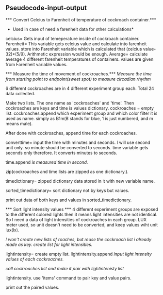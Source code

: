 
## Pseudocode-input-output

*** Convert Celcius to Farenheit of temperature of cockroach container.***
* Used in case of need a farenheit data for other calculations*

celcius= Gets input of temeperature inside of cockroach container.
Farenheit= This variable gets celcius value and calculate into farenheit values. store into Farenheit variable which is calculated that (celcius value-32)*(5/9). Arithmetic expression would be enough.
Average= calculate average 4 different farenheit temperatures of containers.
values are given from Farenheit variable values.

*** Measure the time of movement of cockroaches.***
*Measure the time from starting point to endpoint(sweet spot) to measure circadian rhythm*

6 different cockroaches are in 4 different experiment group each. Total 24 data collected.

Make two lists. The one name as 'cockroaches' and 'time'.
Then cockroaches are keys and time is values dictionary.
cockroaches = empty list.
cockroaches.append which experiment group and which color filter it is used as name.
simply as B1m(B stands for blue, 1 is just numbered, and m means male).

After done with cockroaches, append time for each cockroaches.

converttime= input the time with minutes and seconds. I will use second unit only. so minute should be converted to seconds. time variable gets seconds only therefore. It converts minutes to seconds.

time.append *is measured time in second.*

zip(cockroaches and time lists are zipped as one dictionary.).

timedictionary= zipped dictionary data stored in it with new variable name.

sorted_timedictionary= sort dictionary not by keys but values.

print out data of both keys and values in sorted_timedictionary.





*** Sort light intensity values ***
4 different experiment groups are exposed to the different colored lights then
it means light intensities are not identical. So I need a data of light intensities
of cockroaches in each group. LUX meter used, so unit doesn't need to be converted, and
keep values wiht unit lux(lx).

*I won't create new lists of roaches, but reuse the cockroach list i already made as key.
create list for light intensities.*

lightintensity= create empty list.
lightintensity.append *input light intensity values of each cockroaches.*

*call cockroaches list and make it pair with lightintenisty list*

lightintensity. use 'items' command to pair key and value pairs.

print out the paired values.
